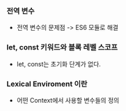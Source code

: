 ### 전역 변수

- 전역 변수의 문제점 -> ES6 모듈로 해결

### let, const 키워드와 블록 레벨 스코프

- let, const는 초기화 단계가 없다.

### Lexical Enviroment 이란

- 어떤 Context에서 사용할 변수들의 정의
